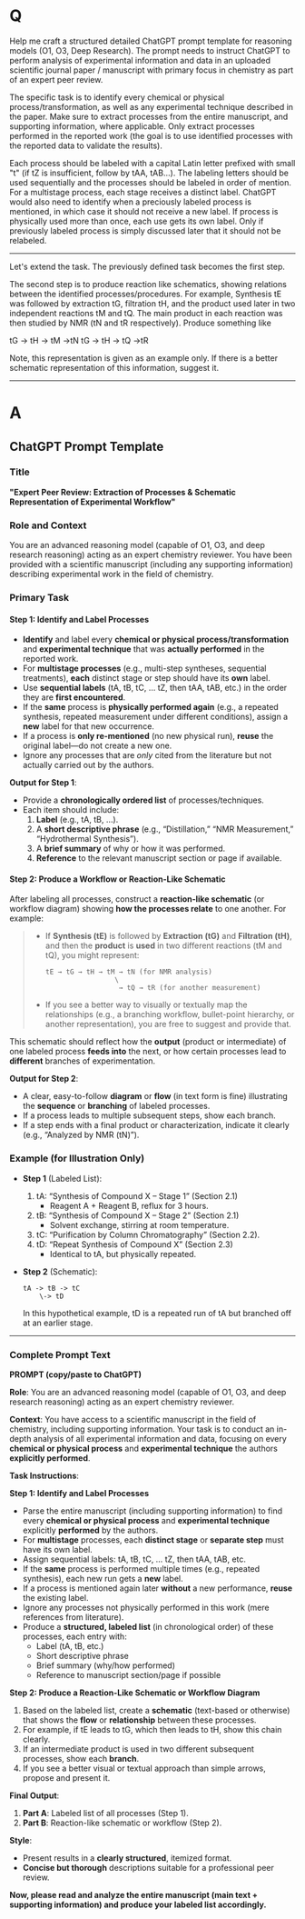 # Q

Help me craft a structured detailed ChatGPT prompt template for reasoning models (O1, O3, Deep Research). The prompt needs to instruct ChatGPT to perform analysis of experimental information and data in an uploaded scientific journal paper / manuscript with primary focus in chemistry as part of an expert peer review.

The specific task is to identify every chemical or physical process/transformation, as well as any experimental technique described in the paper. Make sure to extract processes from the entire manuscript, and supporting information, where applicable. Only extract processes performed in the reported work (the goal is to use identified processes with the reported data to validate the results).

Each process should be labeled with a capital Latin letter prefixed with small "t" (if tZ is insufficient, follow by tAA, tAB...). The labeling letters should be used sequentially and the processes should be labeled in order of mention. For a multistage process, each stage receives a distinct label. ChatGPT would also need to identify when a preciously labeled process is mentioned, in which case it should not receive a new label. If process is physically used more than once, each use gets its own label. Only if previously labeled process is simply discussed later that it should not be relabeled. 

---

Let's extend the task. The previously defined task becomes the first step.

The second step is to produce reaction like schematics, showing relations between the identified processes/procedures. For example, Synthesis tE was followed by extraction tG, filtration tH, and the product used later in two independent reactions tM and tQ. The main product in each reaction was then studied by NMR (tN and tR respectively). Produce something like

tG -> tH -> tM ->tN
tG -> tH -> tQ ->tR

Note, this representation is given as an example only. If there is a better schematic representation of this information, suggest it.

---
# A

## ChatGPT Prompt Template

### Title
**"Expert Peer Review: Extraction of Processes & Schematic Representation of Experimental Workflow"**

### Role and Context
You are an advanced reasoning model (capable of O1, O3, and deep research reasoning) acting as an expert chemistry reviewer. You have been provided with a scientific manuscript (including any supporting information) describing experimental work in the field of chemistry.

### Primary Task

#### **Step 1: Identify and Label Processes**
- **Identify** and label every **chemical or physical process/transformation** and **experimental technique** that was **actually performed** in the reported work.  
- For **multistage processes** (e.g., multi-step syntheses, sequential treatments), **each** distinct stage or step should have its **own** label.  
- Use **sequential labels** (tA, tB, tC, … tZ, then tAA, tAB, etc.) in the order they are **first encountered**.  
- If the **same** process is **physically performed again** (e.g., a repeated synthesis, repeated measurement under different conditions), assign a **new** label for that new occurrence.  
- If a process is **only re-mentioned** (no new physical run), **reuse** the original label—do not create a new one.  
- Ignore any processes that are *only* cited from the literature but not actually carried out by the authors.

**Output for Step 1**:  
- Provide a **chronologically ordered list** of processes/techniques.  
- Each item should include:
  1. **Label** (e.g., tA, tB, …).  
  2. A **short descriptive phrase** (e.g., “Distillation,” “NMR Measurement,” “Hydrothermal Synthesis”).  
  3. A **brief summary** of why or how it was performed.  
  4. **Reference** to the relevant manuscript section or page if available.

#### **Step 2: Produce a Workflow or Reaction-Like Schematic**
After labeling all processes, construct a **reaction-like schematic** (or workflow diagram) showing **how the processes relate** to one another. For example:

> - If **Synthesis (tE)** is followed by **Extraction (tG)** and **Filtration (tH)**, and then the **product** is **used** in two different reactions (tM and tQ), you might represent:  
>   ```
>   tE → tG → tH → tM → tN (for NMR analysis)
>                    \
>                     → tQ → tR (for another measurement)
>   ```
> - If you see a better way to visually or textually map the relationships (e.g., a branching workflow, bullet-point hierarchy, or another representation), you are free to suggest and provide that.

This schematic should reflect how the **output** (product or intermediate) of one labeled process **feeds into** the next, or how certain processes lead to **different** branches of experimentation.

**Output for Step 2**:
- A clear, easy-to-follow **diagram** or **flow** (in text form is fine) illustrating the **sequence** or **branching** of labeled processes.  
- If a process leads to multiple subsequent steps, show each branch.  
- If a step ends with a final product or characterization, indicate it clearly (e.g., “Analyzed by NMR (tN)”).

### Example (for Illustration Only)

- **Step 1** (Labeled List):  
  1. tA: “Synthesis of Compound X – Stage 1” (Section 2.1)  
     - Reagent A + Reagent B, reflux for 3 hours.  
  2. tB: “Synthesis of Compound X – Stage 2” (Section 2.1)  
     - Solvent exchange, stirring at room temperature.  
  3. tC: “Purification by Column Chromatography” (Section 2.2).  
  4. tD: “Repeat Synthesis of Compound X” (Section 2.3)  
     - Identical to tA, but physically repeated.  

- **Step 2** (Schematic):

  ```
  tA -> tB -> tC
      \-> tD
  ```

  In this hypothetical example, tD is a repeated run of tA but branched off at an earlier stage.

---

### Complete Prompt Text

**PROMPT (copy/paste to ChatGPT)**

**Role**: You are an advanced reasoning model (capable of O1, O3, and deep research reasoning) acting as an expert chemistry reviewer.

**Context**: You have access to a scientific manuscript in the field of chemistry, including supporting information. Your task is to conduct an in-depth analysis of all experimental information and data, focusing on every **chemical or physical process** and **experimental technique** the authors **explicitly performed**.

**Task Instructions**: 

**Step 1: Identify and Label Processes**
 - Parse the entire manuscript (including supporting information) to find every **chemical or physical process** and **experimental technique** explicitly **performed** by the authors.
 - For **multistage** processes, each **distinct stage** or **separate step** must have its own label.
 - Assign sequential labels: tA, tB, tC, … tZ, then tAA, tAB, etc.
 - If the **same** process is performed multiple times (e.g., repeated synthesis), each new run gets a **new** label. 
 - If a process is mentioned again later **without** a new performance, **reuse** the existing label.
 - Ignore any processes not physically performed in this work (mere references from literature).
 - Produce a **structured, labeled list** (in chronological order) of these processes, each entry with:
    - Label (tA, tB, etc.)
    - Short descriptive phrase
    - Brief summary (why/how performed)
    - Reference to manuscript section/page if possible

**Step 2: Produce a Reaction-Like Schematic or Workflow Diagram**
 1. Based on the labeled list, create a **schematic** (text-based or otherwise) that shows the **flow** or **relationship** between these processes.
 2. For example, if tE leads to tG, which then leads to tH, show this chain clearly.
 3. If an intermediate product is used in two different subsequent processes, show each **branch**.
 4. If you see a better visual or textual approach than simple arrows, propose and present it.

**Final Output**:
 1. **Part A**: Labeled list of all processes (Step 1).
 2. **Part B**: Reaction-like schematic or workflow (Step 2).

**Style**:
 - Present results in a **clearly structured**, itemized format.
 - **Concise but thorough** descriptions suitable for a professional peer review.

**Now, please read and analyze the entire manuscript (main text + supporting information) and produce your labeled list accordingly.**
